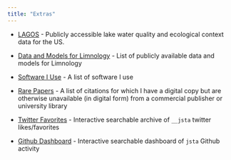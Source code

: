 ```yaml
---
title: "Extras"
---
```


+ [LAGOS](https://lagoslakes.org) - Publicly accessible lake water quality and ecological context data for the US.

+ [Data and Models for Limnology](https://jsta.github.io/limnology_models_data/) -  List of publicly available data and models for Limnology

+ [Software I Use](https://jsta.rbind.io/usesthis) - A list of software I use

+ [Rare Papers](https://jsta.rbind.io/rarepapers) - A list of citations for which I have a digital copy but are otherwise unavailable (in digital form) from a commercial publisher or university library 

+ [Twitter Favorites](https://jsta.rbind.io/tweets) - Interactive searchable archive of `__jsta` twitter likes/favorites 

+ [Github Dashboard](https://jsta.github.io/github-dashboard) - Interactive searchable dashboard of `jsta` Github activity
